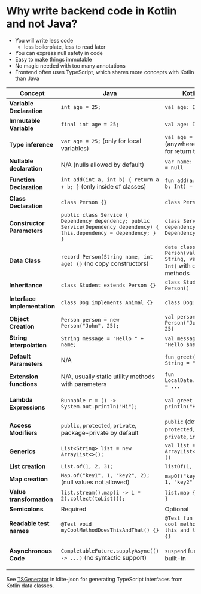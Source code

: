 # Why write backend code in Kotlin and not Java?

* You will write less code
  * less boilerplate, less to read later
* You can express null safety in code
* Easy to make things immutable
* No magic needed with too many annotations
* Frontend often uses TypeScript, which shares more concepts with Kotlin than Java

| **Concept**                  | **Java**                                                                                                                  | **Kotlin**                                                            | **TypeScript**                                                         |
|------------------------------|---------------------------------------------------------------------------------------------------------------------------|-----------------------------------------------------------------------|------------------------------------------------------------------------|
| **Variable Declaration**     | `int age = 25;`                                                                                                           | `val age: Int = 25`                                                   | `let age: number = 25;`                                                |
| **Immutable Variable**       | `final int age = 25;`                                                                                                     | `val age: Int = 25`                                                   | `const age: number = 25;`                                              |
| **Type inference**           | `var age = 25;` (only for local variables)                                                                                | `val age = 25` (anywhere, also for return types)                      | `let age = 25;` (anywhere, also for return types)                      |
| **Nullable declaration**     | N/A (nulls allowed by default)                                                                                            | `var name: String? = null`                                            | `name?: string`                                                        |
| **Function Declaration**     | `int add(int a, int b) { return a + b; }` (only inside of classes)                                                        | `fun add(a: Int, b: Int) = a + b`                                     | `function add(a: number, b: number) { return a + b }`                  |
| **Class Declaration**        | `class Person {}`                                                                                                         | `class Person`                                                        | `class Person {}`                                                      |
| **Constructor Parameters**   | `public class Service { Dependency dependency; public Service(Dependency dependency) { this.dependency = dependency; } }` | `class Service(val dependency: Dependency)`                           | `class Service { constructor(public dependency: Dependency) {} }`      |
| **Data Class**               | `record Person(String name, int age) {}` (no copy constructors)                                                           | `data class Person(val name: String, val age: Int)` with copy() methods | `{name: string, age: number}`, can be copied with `{...object, age: 21}` |
| **Inheritance**              | `class Student extends Person {}`                                                                                         | `class Student: Person()`                                             | `class Student extends Person {}`                                      |
| **Interface Implementation** | `class Dog implements Animal {}`                                                                                          | `class Dog: Animal`                                                   | `class Dog implements Animal {}`                                       |
| **Object Creation**          | `Person person = new Person("John", 25);`                                                                                 | `val person = Person("John", 25)`                                     | `let person = new Person("John", 25)`                                  |
| **String Interpolation**     | `String message = "Hello " + name;`                                                                                       | `val message = "Hello $name"`                                         | ``let message = `Hello ${name}``                                       |
| **Default Parameters**       | N/A                                                                                                                       | `fun greet(name: String = "Guest")`                                   | `function greet(name: string = "Guest")`                               |
| **Extension functions**      | N/A, usually static utility methods with parameters                                                                       | `fun LocalDate.today() = ...`                                         | `interface Date { function today() {...} }`                            |
| **Lambda Expressions**       | `Runnable r = () -> System.out.println("Hi");`                                                                            | `val greet = { println("Hi") }`                                       | `const greet = () => { console.log('Hi') }`                            |
| **Access Modifiers**         | `public`, `protected`, `private`, package-private by default                                                              | `public` (default), `protected`, `private`, `internal`                | `public` (default), `protected`, `private`                             |
| **Generics**                 | `List<String> list = new ArrayList<>();`                                                                                  | `val list = ArrayList<String>()`                                      | `let list: Array<string> = []`                                         |
| **List creation**            | `List.of(1, 2, 3);`                                                                                                       | `listOf(1, 2, 3)`                                                     | `[1, 2, 3]`                                                            |
| **Map creation**             | `Map.of("key1", 1, "key2", 2);` (null values not allowed)                                                                 | `mapOf("key1" to 1, "key2" to 2)`                                     | `{key1: 1, key2: 2}`                                                   |
| **Value transformation**     | `list.stream().map(i -> i * 2).collect(toList());`                                                                        | `list.map { it * 2 }`                                                 | `list.map(i => i * 2)`                                                 |
| **Semicolons**               | Required                                                                                                                  | Optional                                                              | Optional                                                               |
| **Readable test names**      | `@Test void myCoolMethodDoesThisAndThat() {}`                                                                             | `@Test fun ``my cool method does this and that``() {}`                | `test('my cool method does this and that')`                            |
| **Asynchronous Code**        | `CompletableFuture.supplyAsync(() -> ...)` (no syntactic support)                                                         | `suspend` functions built-in                                          | `async function fetchData() { ... }` async/await built-in              |

See [TSGenerator](../json/src/TSGenerator.kt) in klite-json for generating TypeScript interfaces from Kotlin data classes.
